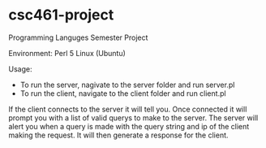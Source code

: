 # csc461-project
Programming Languges Semester Project

Environment:
  Perl 5
  Linux (Ubuntu)

Usage:
  * To run the server, nagivate to the server folder and run server.pl
  * To run the client, navigate to the client folder and run client.pl
  
If the client connects to the server it will tell you. Once connected it will prompt you
with a list of valid querys to make to the server. The server will alert you when a query is made
with the query string and ip of the client making the request. It will then generate a response for
the client.
